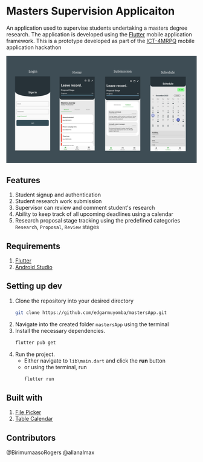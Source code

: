 # Masters Supervision Applicaiton
An application used to supervise students undertaking a masters degree research. The application is developed using the [Flutter](https://flutter.dev/) mobile application framework. This is a prototype developed as part of the [ICT-4MRPQ](https://ict-4mrpq.uccsri.com/deliverables/) mobile application hackathon

![screenshots](./screenshots/combined.png)

## Features
1. Student signup and authentication
2. Student research work submission
3. Supervisor can review and comment student's research
4. Ability to keep track of all upcoming deadlines using a calendar
5. Research proposal stage tracking using the predefined categories `Research`, `Proposal`, `Review` stages

## Requirements
1. [Flutter](https://docs.flutter.dev/get-started/install)
2. [Android Studio](https://developer.android.com/codelabs/basic-android-kotlin-compose-install-android-studio)

## Setting up dev
1. Clone the repository into your desired directory
   ```bash
   git clone https://github.com/edgarmuyomba/mastersApp.git
   ```
2. Navigate into the created folder `mastersApp` using the terminal
3. Install the necessary dependencies.
   ```bash
   flutter pub get
   ```
4. Run the project.
   - Either navigate to `lib\main.dart` and click the **run** button
   - or using the terminal, run
     ```bash
     flutter run
     ```

## Built with
1. [File Picker](https://pub.dev/packages/file_picker)
2. [Table Calendar](https://pub.dev/packages/table_calendar)

## Contributors
@BirimumaasoRogers
@allanalmax